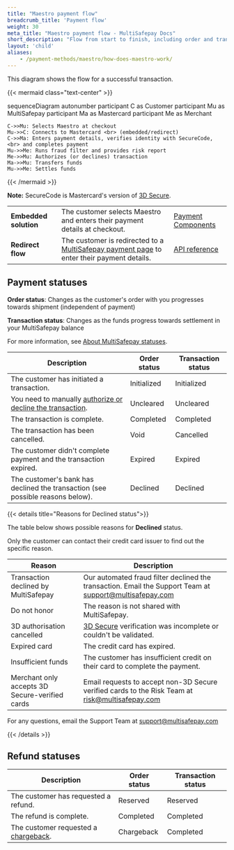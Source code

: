 ```yaml
---
title: "Maestro payment flow"
breadcrumb_title: 'Payment flow'
weight: 30
meta_title: "Maestro payment flow - MultiSafepay Docs"
short_description: "Flow from start to finish, including order and transaction status changes"
layout: 'child'
aliases: 
    - /payment-methods/maestro/how-does-maestro-work/
---
```


This diagram shows the flow for a successful transaction.

{{< mermaid class="text-center" >}}

sequenceDiagram
    autonumber
    participant C as Customer
    participant Mu as MultiSafepay
    participant Ma as Mastercard
    participant Me as Merchant

    C->>Mu: Selects Maestro at checkout
    Mu->>C: Connects to Mastercard <br> (embedded/redirect)
    C->>Ma: Enters payment details, verifies identity with SecureCode, <br> and completes payment
    Mu->>Me: Runs fraud filter and provides risk report
    Me->>Mu: Authorizes (or declines) transaction
    Ma->>Mu: Transfers funds 
    Mu->>Me: Settles funds

{{< /mermaid >}}
&nbsp; 

**Note:** SecureCode is Mastercard's version of [3D Secure](/security-and-legal/payment-regulations/about-3d-secure/).

|  |  |  |
|---|---|---|
| **Embedded solution** | The customer selects Maestro and enters their payment details at checkout. | [Payment Components](/payment-components/) |
| **Redirect flow** | The customer is redirected to a [MultiSafepay payment page](/payment-pages/) to enter their payment details. | [API reference](/api/#/api/#maestro) |

## Payment statuses

**Order status**: Changes as the customer's order with you progresses towards shipment (independent of payment)

**Transaction status**: Changes as the funds progress towards settlement in your MultiSafepay balance

For more information, see [About MultiSafepay statuses](/payments/multisafepay-statuses/).

| Description | Order status | Transaction status |
|---|---|---|
| The customer has initiated a transaction. | Initialized | Initialized |
| You need to manually [authorize or decline the transaction](/payments/methods/credit-and-debit-cards/user-guide/evaluating-uncleared-transactions/). | Uncleared | Uncleared |
| The transaction is complete. | Completed | Completed |
| The transaction has been cancelled. | Void   | Cancelled   |
| The customer didn't complete payment and the transaction expired. | Expired | Expired |
| The customer's bank has declined the transaction (see possible reasons below). | Declined | Declined   |

{{< details title="Reasons for Declined status">}}

The table below shows possible reasons for **Declined** status. 

Only the customer can contact their credit card issuer to find out the specific reason.

| Reason | Description |
|----------|---------|
| Transaction declined by MultiSafepay | Our automated fraud filter declined the transaction. Email the Support Team at <support@multisafepay.com> |
| Do not honor | The reason is not shared with MultiSafepay. |
| 3D authorisation cancelled | [3D Secure](/features/3d-secure/about/) verification was incomplete or couldn't be validated. |
| Expired card | The credit card has expired. |
| Insufficient funds | The customer has insufficient credit on their card to complete the payment. |
| Merchant only accepts 3D Secure-verified cards | Email requests to accept non-3D Secure verified cards to the Risk Team at <risk@multisafepay.com>  |

For any questions, email the Support Team at <support@multisafepay.com>

{{< /details >}}

## Refund statuses

| Description | Order status | Transaction status |
|---|---|---|
| The customer has requested a refund. | Reserved    | Reserved   |
| The refund is complete.  | Completed      | Completed   |
| The customer requested a [chargeback](/payments/chargebacks/). | Chargeback | Completed   |



